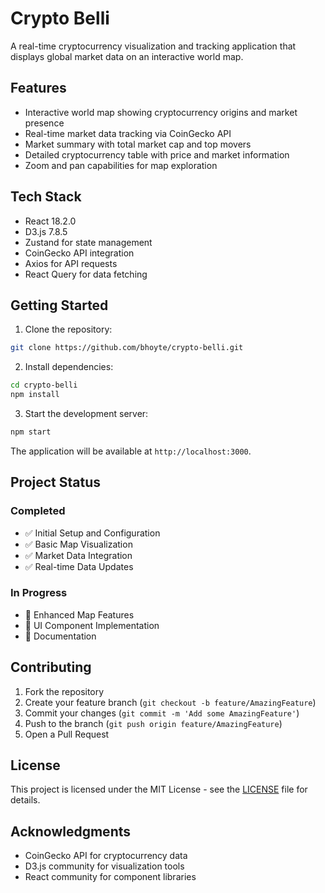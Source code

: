 # Crypto Belli

A real-time cryptocurrency visualization and tracking application that displays global market data on an interactive world map.

## Features

- Interactive world map showing cryptocurrency origins and market presence
- Real-time market data tracking via CoinGecko API
- Market summary with total market cap and top movers
- Detailed cryptocurrency table with price and market information
- Zoom and pan capabilities for map exploration

## Tech Stack

- React 18.2.0
- D3.js 7.8.5
- Zustand for state management
- CoinGecko API integration
- Axios for API requests
- React Query for data fetching

## Getting Started

1. Clone the repository:
```bash
git clone https://github.com/bhoyte/crypto-belli.git
```

2. Install dependencies:
```bash
cd crypto-belli
npm install
```

3. Start the development server:
```bash
npm start
```

The application will be available at `http://localhost:3000`.

## Project Status

### Completed
- ✅ Initial Setup and Configuration
- ✅ Basic Map Visualization
- ✅ Market Data Integration
- ✅ Real-time Data Updates

### In Progress
- 🔄 Enhanced Map Features
- 🔄 UI Component Implementation
- 🔄 Documentation

## Contributing

1. Fork the repository
2. Create your feature branch (`git checkout -b feature/AmazingFeature`)
3. Commit your changes (`git commit -m 'Add some AmazingFeature'`)
4. Push to the branch (`git push origin feature/AmazingFeature`)
5. Open a Pull Request

## License

This project is licensed under the MIT License - see the [LICENSE](LICENSE) file for details.

## Acknowledgments

- CoinGecko API for cryptocurrency data
- D3.js community for visualization tools
- React community for component libraries
